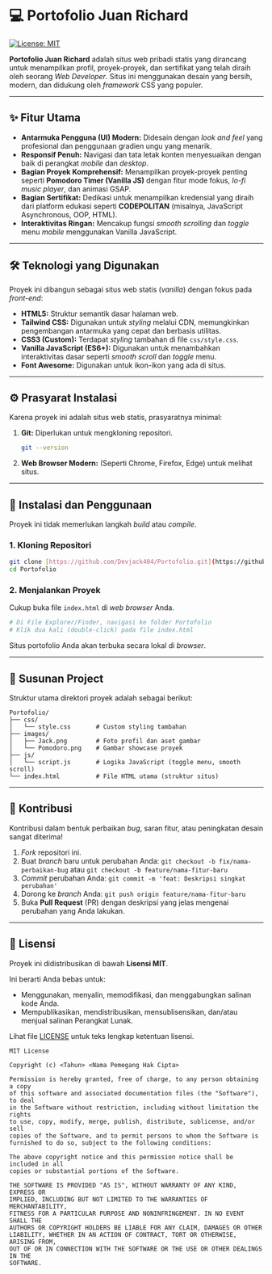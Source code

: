 # 💻 Portofolio Juan Richard

[![License: MIT](https://img.shields.io/badge/License-MIT-yellow.svg)](https://opensource.org/licenses/MIT)

**Portofolio Juan Richard** adalah situs web pribadi statis yang dirancang untuk menampilkan profil, proyek-proyek, dan sertifikat yang telah diraih oleh seorang *Web Developer*. Situs ini menggunakan desain yang bersih, modern, dan didukung oleh *framework* CSS yang populer.

---

## ✨ Fitur Utama

* **Antarmuka Pengguna (UI) Modern:** Didesain dengan *look and feel* yang profesional dan penggunaan gradien ungu yang menarik.
* **Responsif Penuh:** Navigasi dan tata letak konten menyesuaikan dengan baik di perangkat *mobile* dan *desktop*.
* **Bagian Proyek Komprehensif:** Menampilkan proyek-proyek penting seperti **Pomodoro Timer (Vanilla JS)** dengan fitur mode fokus, *lo-fi music player*, dan animasi GSAP.
* **Bagian Sertifikat:** Dedikasi untuk menampilkan kredensial yang diraih dari platform edukasi seperti **CODEPOLITAN** (misalnya, JavaScript Asynchronous, OOP, HTML).
* **Interaktivitas Ringan:** Mencakup fungsi *smooth scrolling* dan *toggle* menu *mobile* menggunakan Vanilla JavaScript.

---

## 🛠️ Teknologi yang Digunakan

Proyek ini dibangun sebagai situs web statis (*vanilla*) dengan fokus pada *front-end*:

* **HTML5:** Struktur semantik dasar halaman web.
* **Tailwind CSS:** Digunakan untuk *styling* melalui CDN, memungkinkan pengembangan antarmuka yang cepat dan berbasis utilitas.
* **CSS3 (Custom):** Terdapat *styling* tambahan di file `css/style.css`.
* **Vanilla JavaScript (ES6+):** Digunakan untuk menambahkan interaktivitas dasar seperti *smooth scroll* dan *toggle* menu.
* **Font Awesome:** Digunakan untuk ikon-ikon yang ada di situs.

---

## ⚙️ Prasyarat Instalasi

Karena proyek ini adalah situs web statis, prasyaratnya minimal:

1.  **Git:** Diperlukan untuk mengkloning repositori.
    ```bash
    git --version
    ```
2.  **Web Browser Modern:** (Seperti Chrome, Firefox, Edge) untuk melihat situs.

---

## 🚀 Instalasi dan Penggunaan

Proyek ini tidak memerlukan langkah *build* atau *compile*.

### 1. Kloning Repositori

```bash
git clone [https://github.com/Devjack404/Portofolio.git](https://github.com/Devjack404/Portofolio.git)
cd Portofolio
````

### 2\. Menjalankan Proyek

Cukup buka file `index.html` di *web browser* Anda.

```bash
# Di File Explorer/Finder, navigasi ke folder Portofolio
# Klik dua kali (double-click) pada file index.html
```

Situs portofolio Anda akan terbuka secara lokal di *browser*.

-----

## 📂 Susunan Project

Struktur utama direktori proyek adalah sebagai berikut:

```
Portofolio/
├── css/
│   └── style.css       # Custom styling tambahan
├── images/
│   ├── Jack.png        # Foto profil dan aset gambar
│   └── Pomodoro.png    # Gambar showcase proyek
├── js/
│   └── script.js       # Logika JavaScript (toggle menu, smooth scroll)
└── index.html          # File HTML utama (struktur situs)
```

-----

## 🤝 Kontribusi

Kontribusi dalam bentuk perbaikan *bug*, saran fitur, atau peningkatan desain sangat diterima\!

1.  *Fork* repositori ini.
2.  Buat *branch* baru untuk perubahan Anda: `git checkout -b fix/nama-perbaikan-bug` atau `git checkout -b feature/nama-fitur-baru`
3.  *Commit* perubahan Anda: `git commit -m 'feat: Deskripsi singkat perubahan'`
4.  Dorong ke *branch* Anda: `git push origin feature/nama-fitur-baru`
5.  Buka **Pull Request** (PR) dengan deskripsi yang jelas mengenai perubahan yang Anda lakukan.

-----

## 📄 Lisensi

Proyek ini didistribusikan di bawah **Lisensi MIT**.

Ini berarti Anda bebas untuk:

  * Menggunakan, menyalin, memodifikasi, dan menggabungkan salinan kode Anda.
  * Mempublikasikan, mendistribusikan, mensublisensikan, dan/atau menjual salinan Perangkat Lunak.

Lihat file [LICENSE](https://www.google.com/search?q=LICENSE) untuk teks lengkap ketentuan lisensi.

```
MIT License

Copyright (c) <Tahun> <Nama Pemegang Hak Cipta>

Permission is hereby granted, free of charge, to any person obtaining a copy
of this software and associated documentation files (the "Software"), to deal
in the Software without restriction, including without limitation the rights
to use, copy, modify, merge, publish, distribute, sublicense, and/or sell
copies of the Software, and to permit persons to whom the Software is
furnished to do so, subject to the following conditions:

The above copyright notice and this permission notice shall be included in all
copies or substantial portions of the Software.

THE SOFTWARE IS PROVIDED "AS IS", WITHOUT WARRANTY OF ANY KIND, EXPRESS OR
IMPLIED, INCLUDING BUT NOT LIMITED TO THE WARRANTIES OF MERCHANTABILITY,
FITNESS FOR A PARTICULAR PURPOSE AND NONINFRINGEMENT. IN NO EVENT SHALL THE
AUTHORS OR COPYRIGHT HOLDERS BE LIABLE FOR ANY CLAIM, DAMAGES OR OTHER
LIABILITY, WHETHER IN AN ACTION OF CONTRACT, TORT OR OTHERWISE, ARISING FROM,
OUT OF OR IN CONNECTION WITH THE SOFTWARE OR THE USE OR OTHER DEALINGS IN THE
SOFTWARE.
```
